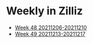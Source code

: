 # Weekly in Zilliz

- [Week 48 20211206-20211210](week-48-20211206-20211210.md)
- [Week 49 20211213-20211217](week-49-20211213-20211217.md)

